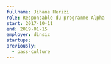 ```yaml
---
fullname: Jihane Herizi
role: Responsable du programme Alpha
start: 2017-10-11
end: 2019-01-15
employer: dinsic
startups:
previously:
  - pass-culture
---
```

